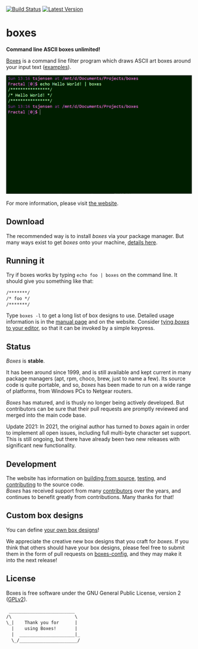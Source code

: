 [![Build Status](https://github.com/ascii-boxes/boxes/actions/workflows/boxes.yml/badge.svg)](https://github.com/ascii-boxes/boxes/actions/workflows/boxes.yml)
[![Latest Version](https://img.shields.io/github/v/release/ascii-boxes/boxes?label=latest)](https://boxes.thomasjensen.com/releases.html)

# boxes

**Command line ASCII boxes unlimited!**

[Boxes](https://boxes.thomasjensen.com/) is a command line filter program which draws ASCII
art boxes around your input text ([examples](https://boxes.thomasjensen.com/examples.html)).

![example boxes](README-0.gif)

For more information, please visit [the website](https://boxes.thomasjensen.com/).

## Download

The recommended way is to install *boxes* via your package manager. But many ways exist
to get *boxes* onto your machine, [details here](https://boxes.thomasjensen.com/download.html).

## Running it

Try if boxes works by typing `echo foo | boxes` on the command line.
It should give you something like that:

    /*******/
    /* foo */
    /*******/

Type `boxes -l` to get a long list of box designs to use. Detailed usage information is in the
[manual page](https://boxes.thomasjensen.com/boxes-man-1.html) and on the website. Consider
[tying *boxes* to your editor](https://boxes.thomasjensen.com/editors.html),
so that it can be invoked by a simple keypress.

## Status

*Boxes* is **stable**.

It has been around since 1999, and is still available and kept current in many package managers
(apt, rpm, choco, brew, just to name a few). Its source code is quite portable, and so, *boxes*
has been made to run on a wide range of platforms, from Windows PCs to Netgear routers.

*Boxes* has matured, and is thusly no longer being actively developed. But contributors can be sure
that their pull requests are promptly reviewed and merged into the main code base.

Update 2021: In 2021, the original author has turned to *boxes* again in order to implement all
open issues, including full multi-byte character set support. This is still ongoing, but there
have already been two new releases with significant new functionality.

## Development

The website has information on [building from source](https://boxes.thomasjensen.com/build.html),
[testing](https://boxes.thomasjensen.com/testing.html), and
[contributing](https://boxes.thomasjensen.com/contributing.html) to the source code.<br/>
*Boxes* has received support from many [contributors](https://boxes.thomasjensen.com/team.html#contributors)
over the years, and continues to benefit greatly from contributions. Many thanks for that!

## Custom box designs

You can define [your own box designs](https://boxes.thomasjensen.com/config-general.html)!

We appreciate the creative new box designs that you craft for *boxes*.
If you think that others should have your box designs, please feel free to submit them in the
form of pull requests on
[boxes-config](https://github.com/ascii-boxes/boxes/blob/master/boxes-config),
and they may make it into the next release!

## License

Boxes is free software under the GNU General Public License, version 2
([GPLv2](http://www.gnu.org/licenses/old-licenses/gpl-2.0.html)).

```
 _________________________
/\                        \
\_|    Thank you for      |
  |    using Boxes!       |
  |  _____________________|_
  \_/______________________/
```
